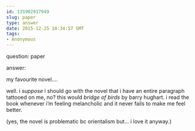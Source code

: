 ```yaml
---
id: 135902917949
slug: paper
type: answer
date: 2015-12-25 10:34:57 GMT
tags:
- Anonymous
---
```

question: paper

answer: <p>my favourite novel....</p><p>well. i *suppose* i should go with the novel that i have an entire paragraph tattooed on me, no? this would _bridge of birds_ by barry hughart. i read the book whenever i’m feeling melancholic and it never fails to make me feel better.&nbsp;</p><p>(yes, the novel is problematic bc orientalism but... i love it anyway.)</p>